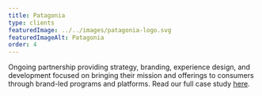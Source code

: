 ```yaml
---
title: Patagonia
type: clients
featuredImage: ../../images/patagonia-logo.svg
featuredImageAlt: Patagonia
order: 4
---
```

Ongoing partnership providing strategy, branding, experience design, and development focused on bringing their mission and offerings to consumers through brand-led programs and platforms. Read our full case study [here](/).